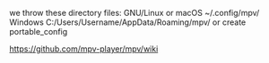 we throw these directory files:
GNU/Linux or macOS	~/.config/mpv/
Windows	C:/Users/Username/AppData/Roaming/mpv/ or create portable_config

https://github.com/mpv-player/mpv/wiki
